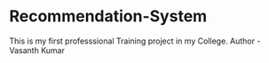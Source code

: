 # Recommendation-System
This is my first professsional Training project in my College.
Author - Vasanth Kumar
